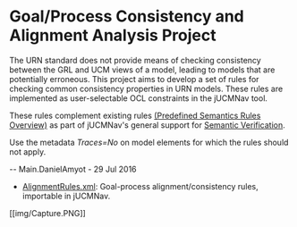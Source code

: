 # Goal/Process Consistency and Alignment Analysis Project

The URN standard does not provide means of checking consistency between
the GRL and UCM views of a model, leading to models that are potentially
erroneous. This project aims to develop a set of rules for checking
common consistency properties in URN models. These rules are implemented
as user-selectable OCL constraints in the jUCMNav tool.

These rules complement existing rules [(Predefined Semantics Rules Overview)](PredefinedSemanticsRulesOverview)
as part of jUCMNav's general support for [Semantic Verification](SemanticVerification).

Use the metadata *Traces=No* on model elements for which the rules
should not apply.

\-- Main.DanielAmyot - 29 Jul 2016

  - [AlignmentRules.xml](att/AlignmentRules.xml): Goal-process
    alignment/consistency rules, importable in jUCMNav.


[[img/Capture.PNG]]
